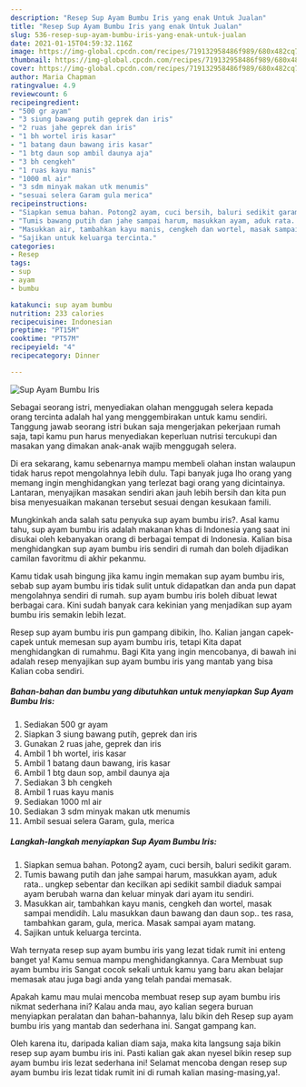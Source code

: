 ```yaml
---
description: "Resep Sup Ayam Bumbu Iris yang enak Untuk Jualan"
title: "Resep Sup Ayam Bumbu Iris yang enak Untuk Jualan"
slug: 536-resep-sup-ayam-bumbu-iris-yang-enak-untuk-jualan
date: 2021-01-15T04:59:32.116Z
image: https://img-global.cpcdn.com/recipes/719132958486f989/680x482cq70/sup-ayam-bumbu-iris-foto-resep-utama.jpg
thumbnail: https://img-global.cpcdn.com/recipes/719132958486f989/680x482cq70/sup-ayam-bumbu-iris-foto-resep-utama.jpg
cover: https://img-global.cpcdn.com/recipes/719132958486f989/680x482cq70/sup-ayam-bumbu-iris-foto-resep-utama.jpg
author: Maria Chapman
ratingvalue: 4.9
reviewcount: 6
recipeingredient:
- "500 gr ayam"
- "3 siung bawang putih geprek dan iris"
- "2 ruas jahe geprek dan iris"
- "1 bh wortel iris kasar"
- "1 batang daun bawang iris kasar"
- "1 btg daun sop ambil daunya aja"
- "3 bh cengkeh"
- "1 ruas kayu manis"
- "1000 ml air"
- "3 sdm minyak makan utk menumis"
- "sesuai selera Garam gula merica"
recipeinstructions:
- "Siapkan semua bahan. Potong2 ayam, cuci bersih, baluri sedikit garam."
- "Tumis bawang putih dan jahe sampai harum, masukkan ayam, aduk rata.. ungkep sebentar dan kecilkan api sedikit sambil diaduk sampai ayam berubah warna dan keluar minyak dari ayam itu sendiri."
- "Masukkan air, tambahkan kayu manis, cengkeh dan wortel, masak sampai mendidih. Lalu masukkan daun bawang dan daun sop.. tes rasa, tambahkan garam, gula, merica. Masak sampai ayam matang."
- "Sajikan untuk keluarga tercinta."
categories:
- Resep
tags:
- sup
- ayam
- bumbu

katakunci: sup ayam bumbu 
nutrition: 233 calories
recipecuisine: Indonesian
preptime: "PT15M"
cooktime: "PT57M"
recipeyield: "4"
recipecategory: Dinner

---
```



![Sup Ayam Bumbu Iris](https://img-global.cpcdn.com/recipes/719132958486f989/680x482cq70/sup-ayam-bumbu-iris-foto-resep-utama.jpg)

Sebagai seorang istri, menyediakan olahan menggugah selera kepada orang tercinta adalah hal yang menggembirakan untuk kamu sendiri. Tanggung jawab seorang istri bukan saja mengerjakan pekerjaan rumah saja, tapi kamu pun harus menyediakan keperluan nutrisi tercukupi dan masakan yang dimakan anak-anak wajib menggugah selera.

Di era  sekarang, kamu sebenarnya mampu membeli olahan instan walaupun tidak harus repot mengolahnya lebih dulu. Tapi banyak juga lho orang yang memang ingin menghidangkan yang terlezat bagi orang yang dicintainya. Lantaran, menyajikan masakan sendiri akan jauh lebih bersih dan kita pun bisa menyesuaikan makanan tersebut sesuai dengan kesukaan famili. 



Mungkinkah anda salah satu penyuka sup ayam bumbu iris?. Asal kamu tahu, sup ayam bumbu iris adalah makanan khas di Indonesia yang saat ini disukai oleh kebanyakan orang di berbagai tempat di Indonesia. Kalian bisa menghidangkan sup ayam bumbu iris sendiri di rumah dan boleh dijadikan camilan favoritmu di akhir pekanmu.

Kamu tidak usah bingung jika kamu ingin memakan sup ayam bumbu iris, sebab sup ayam bumbu iris tidak sulit untuk didapatkan dan anda pun dapat mengolahnya sendiri di rumah. sup ayam bumbu iris boleh dibuat lewat berbagai cara. Kini sudah banyak cara kekinian yang menjadikan sup ayam bumbu iris semakin lebih lezat.

Resep sup ayam bumbu iris pun gampang dibikin, lho. Kalian jangan capek-capek untuk memesan sup ayam bumbu iris, tetapi Kita dapat menghidangkan di rumahmu. Bagi Kita yang ingin mencobanya, di bawah ini adalah resep menyajikan sup ayam bumbu iris yang mantab yang bisa Kalian coba sendiri.

<!--inarticleads1-->

##### Bahan-bahan dan bumbu yang dibutuhkan untuk menyiapkan Sup Ayam Bumbu Iris:

1. Sediakan 500 gr ayam
1. Siapkan 3 siung bawang putih, geprek dan iris
1. Gunakan 2 ruas jahe, geprek dan iris
1. Ambil 1 bh wortel, iris kasar
1. Ambil 1 batang daun bawang, iris kasar
1. Ambil 1 btg daun sop, ambil daunya aja
1. Sediakan 3 bh cengkeh
1. Ambil 1 ruas kayu manis
1. Sediakan 1000 ml air
1. Sediakan 3 sdm minyak makan utk menumis
1. Ambil sesuai selera Garam, gula, merica




<!--inarticleads2-->

##### Langkah-langkah menyiapkan Sup Ayam Bumbu Iris:

1. Siapkan semua bahan. Potong2 ayam, cuci bersih, baluri sedikit garam.
1. Tumis bawang putih dan jahe sampai harum, masukkan ayam, aduk rata.. ungkep sebentar dan kecilkan api sedikit sambil diaduk sampai ayam berubah warna dan keluar minyak dari ayam itu sendiri.
1. Masukkan air, tambahkan kayu manis, cengkeh dan wortel, masak sampai mendidih. Lalu masukkan daun bawang dan daun sop.. tes rasa, tambahkan garam, gula, merica. Masak sampai ayam matang.
1. Sajikan untuk keluarga tercinta.




Wah ternyata resep sup ayam bumbu iris yang lezat tidak rumit ini enteng banget ya! Kamu semua mampu menghidangkannya. Cara Membuat sup ayam bumbu iris Sangat cocok sekali untuk kamu yang baru akan belajar memasak atau juga bagi anda yang telah pandai memasak.

Apakah kamu mau mulai mencoba membuat resep sup ayam bumbu iris nikmat sederhana ini? Kalau anda mau, ayo kalian segera buruan menyiapkan peralatan dan bahan-bahannya, lalu bikin deh Resep sup ayam bumbu iris yang mantab dan sederhana ini. Sangat gampang kan. 

Oleh karena itu, daripada kalian diam saja, maka kita langsung saja bikin resep sup ayam bumbu iris ini. Pasti kalian gak akan nyesel bikin resep sup ayam bumbu iris lezat sederhana ini! Selamat mencoba dengan resep sup ayam bumbu iris lezat tidak rumit ini di rumah kalian masing-masing,ya!.

